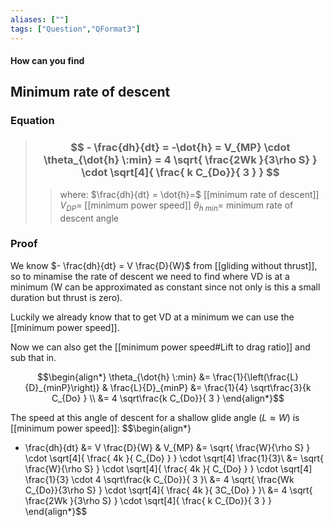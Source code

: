 ```yaml
---
aliases: [""]
tags: ["Question","QFormat3"]
---
```


#### How can you find
## Minimum rate of descent
### Equation

> ### $$ - \frac{dh}{dt}  =  -\dot{h} = V_{MP} \cdot \theta_{\dot{h} \:min} = 4 \sqrt{  \frac{2Wk }{3\rho S} } \cdot \sqrt[4]{  \frac{ k C_{Do}}{ 3 }   } $$ 
>> where:
>> $\frac{dh}{dt}  =  \dot{h}=$ [[minimum rate of descent]] 
>> $V_{DP}=$ [[minimum power speed]]
>> $\theta_{\dot{h} \:min}=$ minimum rate of descent angle

### Proof
We know $- \frac{dh}{dt} = V \frac{D}{W}$ from [[gliding without thrust]], so to minamise the rate of descent we need to find where VD is at a minimum (W can be approximated as constant since not only is this a small duration but thrust is zero).

Luckily we already know that to get VD at a minimum we can use the [[minimum power speed]].

Now we can also get the [[minimum power speed#Lift to drag ratio]] and sub that in.

$$\begin{align*}
   \theta_{\dot{h} \:min} &= \frac{1}{\left(\frac{L}{D}_{minP}\right)} & \frac{L}{D}_{minP} &= \frac{1}{4} \sqrt\frac{3}{k C_{Do}  } \\
 &=  4 \sqrt\frac{k C_{Do}}{ 3 }
\end{align*}$$

The speed at this angle of descent for a shallow glide angle ($L\approx W$) is [[minimum power speed]]:
$$\begin{align*}
 - \frac{dh}{dt} &= V \frac{D}{W} &   V_{MP} &= \sqrt{ \frac{W}{\rho S} } \cdot \sqrt[4]{  \frac{ 4k }{ C_{Do} }   } \cdot \sqrt[4] \frac{1}{3}\\
&= \sqrt{ \frac{W}{\rho S} } \cdot \sqrt[4]{  \frac{ 4k }{ C_{Do} }   } \cdot \sqrt[4] \frac{1}{3} \cdot 4 \sqrt\frac{k C_{Do}}{ 3 }\\
&= 4 \sqrt{ \frac{Wk C_{Do}}{3\rho S} } \cdot \sqrt[4]{  \frac{ 4k }{ 3C_{Do} }   }\\
&= 4 \sqrt{  \frac{2Wk }{3\rho S} } \cdot \sqrt[4]{  \frac{ k C_{Do}}{ 3 }   }
\end{align*}$$

